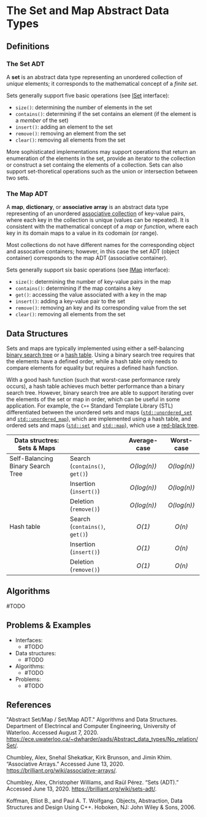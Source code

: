 # The Set and Map Abstract Data Types

## Definitions

### The Set ADT

A **set** is an abstract data type representing an unordered collection of _unique_ elements; it corresponds to the mathematical concept of a _finite set_. 

Sets generally support five basic operations (see [ISet](ISet.h) interface):
* `size()`: determining the number of elements in the set
* `contains()`: determining if the set contains an element (if the element is a _member_ of the set)
* `insert()`: adding an element to the set
* `remove()`: removing an element from the set
* `clear()`: removing all elements from the set

More sophisticated implementations may support operations that return an enumeration of the elements in the set, provide an iterator to the collection or construct a set containg the elements of a collection. Sets can also support set-thoretical operations such as the union or intersection between two sets.

### The Map ADT

A **map**, **dictionary**, or **associative array** is an abstract data type representing of an unordered [associative collection](#REF) of key-value pairs, where each key in the collection is unique (values can be repeated). It is consistent with the mathematical concept of a _map_ or _function_, where each key in its domain maps to a value in its codomain (or range). 

Most collections do not have different names for the corresponding object and assocative containers; however, in this case the set ADT (object container) corresponds to the map ADT (associative container).

Sets generally support six basic operations (see [IMap](IMap.h) interface):
* `size()`: determining the number of key-value pairs in the map
* `contains()`: determining if the map contains a key
* `get()`: accessing the value associated with a key in the map
* `insert()`: adding a key-value pair to the set
* `remove()`: removing an key and its corresponding value from the set
* `clear()`: removing all elements from the set

## Data Structures

Sets and maps are typically implemented using either a self-balancing [binary search tree](#REF) or a [hash table](#REF). Using a binary search tree requires that the elements have a defined order, while a hash table only needs to compare elements for equality but requires a defined hash function. 

With a good hash function (such that worst-case performance rarely occurs), a hash table achieves much better performance than a binary search tree. However, binary search tree are able to support iterating over the elements of the set or map in order, which can be useful in some application. For example, the `C++` Standard Template Library (STL) differentiated between the unordered sets and maps ([`std::unordered_set`](https://en.cppreference.com/w/cpp/container/unordered_set) and [`std::unordered_map`](https://en.cppreference.com/w/cpp/container/unordered_map)), which are implemented using a hash table, and ordered sets and maps ([`std::set`](https://en.cppreference.com/w/cpp/container/set) and [`std::map`](https://en.cppreference.com/w/cpp/container/map)), which use a [red-black tree](#REF).

| Data structres: Sets & Maps       |                                  | Average-case | Worst-case   |
|-----------------------------------|----------------------------------|:------------:|:------------:|
| Self-Balancing Binary Search Tree | Search (`contains()`, `get()`)   | _O(log(n))_  | _O(log(n))_  |
|                                   | Insertion (`insert()`)           | _O(log(n))_  | _O(log(n))_  |
|                                   | Deletion (`remove()`)            | _O(log(n))_  | _O(log(n))_  |
| Hash table                        | Search (`contains()`, `get()`)   | _O(1)_       | _O(n)_       |
|                                   | Insertion (`insert()`)           | _O(1)_       | _O(n)_       |
|                                   | Deletion (`remove()`)            | _O(1)_       | _O(n)_       |

## Algorithms

#TODO

## Problems & Examples

* Interfaces:
    * #TODO
* Data structures:
    * #TODO
* Algorithms:
    * #TODO
* Problems:
    * #TODO

## References

"Abstract Set/Map / Set/Map ADT." Algorithms and Data Structures. Department of Electrincal and Computer Engineering, University of Waterloo. Accessed August 7, 2020. https://ece.uwaterloo.ca/~dwharder/aads/Abstract_data_types/No_relation/Set/.

Chumbley, Alex, Snehal Shekatkar, Kirk Brunson, and Jimin Khim. “Associative Arrays.” Accessed June 13, 2020. https://brilliant.org/wiki/associative-arrays/.

Chumbley, Alex, Christopher Williams, and Raül Pérez. “Sets (ADT).” Accessed June 13, 2020. https://brilliant.org/wiki/sets-adt/.

Koffman, Elliot B., and Paul A. T. Wolfgang. Objects, Abstraction, Data Structures and Design Using C++. Hoboken, NJ: John Wiley & Sons, 2006.